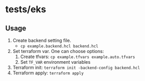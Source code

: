 # tests/eks

## Usage

1. Create backend setting file.
    - `cp example.backend.hcl backend.hcl`
1. Set terraform var. One can choose options:
    1. Create tfvars: `cp example.tfvars example.auto.tfvars`
    1. Set `TF_VAR` environment variables
1. Terraform init: `terraform init -backend-config backend.hcl`
1. Terraform apply: `terraform apply`